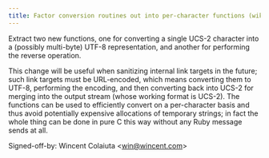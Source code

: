 ```yaml
---
title: Factor conversion routines out into per-character functions (wikitext, c5ca963)
---
```


Extract two new functions, one for converting a single UCS-2 character into a (possibly multi-byte) UTF-8 representation, and another for performing the reverse operation.

This change will be useful when sanitizing internal link targets in the future; such link targets must be URL-encoded, which means converting them to UTF-8, performing the encoding, and then converting back into UCS-2 for merging into the output stream (whose working format is UCS-2). The functions can be used to efficiently convert on a per-character basis and thus avoid potentially expensive allocations of temporary strings; in fact the whole thing can be done in pure C this way without any Ruby message sends at all.

Signed-off-by: Wincent Colaiuta &lt;win@wincent.com&gt;
